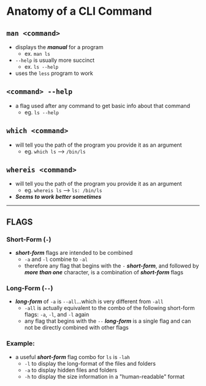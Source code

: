 # Anatomy of a CLI Command

## `man <command>`

- displays the **_manual_** for a program
  - ex. `man ls`
- `--help` is usually more succinct
  - ex. `ls --help`
- uses the `less` program to work

## `<command> --help`

- a flag used after any command to get basic info about that command
  - eg. `ls --help`

## `which <command>`

- will tell you the path of the program you provide it as an argument
  - eg. `which ls` --> `/bin/ls`

## `whereis <command>`

- will tell you the path of the program you provide it as an argument
  - eg. `whereis ls` --> `ls: /bin/ls`
- **_Seems to work better sometimes_**

---

## FLAGS

### Short-Form (`-`)

- **_short-form_** flags are intended to be combined
  - `-a` and `-l` combine to `-al`
  - therefore any flag that begins with the `-` **_short-form_**, and followed by **_more than one_** character, is a combination of **_short-form_** flags

### Long-Form (`--`)

- **_long-form_** of `-a` is `--all`...which is very different from `-all`
  - `-all` is actually equivalent to the combo of the following short-form flags: `-a`, `-l`, and `-l` again
  - any flag that begins with the `--` **_long-form_** is a single flag and can not be directly combined with other flags

### Example:

- a useful **_short-form_** flag combo for `ls` is `-lah`
  - `-l` to display the long-format of the files and folders
  - `-a` to display hidden files and folders
  - `-h` to display the size information in a "human-readable" format
